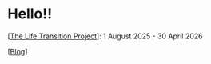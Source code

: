 # Hello!!

[[The Life Transition Project](https://github.com/hongkim25/TLTP)]: 1 August 2025 - 30 April 2026 

[[Blog](https://hongkim.hashnode.dev)]